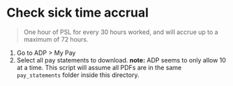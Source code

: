 # Check sick time accrual

> One hour of PSL for every 30 hours worked, and will accrue up to a maximum of 72 hours.

1. Go to ADP > My Pay
2. Select all pay statements to download. **note:** ADP seems to only allow 10 at a time. This script will assume all PDFs are in the same `pay_statements` folder inside this directory.